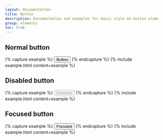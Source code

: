 ```yaml
---
layout: documentation
title: Button
description: Documentation and examples for basic style on button element.
group: elements
toc: true
---
```



## Normal button

{% capture example %}
<button type="button">Button</button>
{% endcapture %}
{% include example.html content=example %}


## Disabled button

{% capture example %}
<button type="button" disabled>Disabled</button>
{% endcapture %}
{% include example.html content=example %}


## Focused button

{% capture example %}
<button class="focus" type="button">Focused</button>
{% endcapture %}
{% include example.html content=example %}